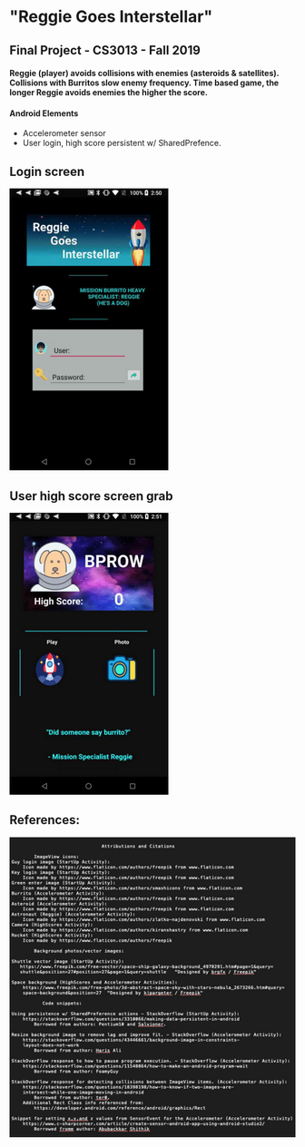 # "Reggie Goes Interstellar"  
## Final Project - CS3013 - Fall 2019
#### Reggie (player) avoids collisions with enemies (asteroids & satellites). Collisions with Burritos slow enemy frequency. Time based game, the longer Reggie avoids enemies the higher the score.  

#### Android Elements  
* Accelerometer sensor  
* User login, high score persistent w/ SharedPrefence.  



## **Login screen**  


![login1](screen/login1.png)  

## **User high score screen grab**  



![highscore1](screen/highscore1.png)  
  

## References:

![sources1](screen/sources1.png)  
